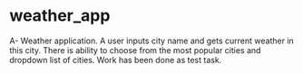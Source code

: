 # weather_app

A-	Weather application. A user inputs city name and gets current weather in this city. There is ability to choose from the most popular cities and dropdown list of cities. Work has been done as test task.
